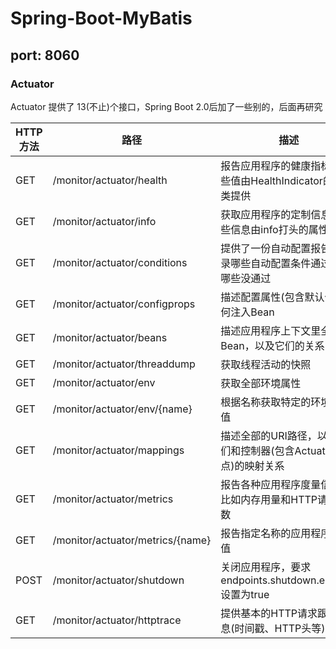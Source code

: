 # Spring-Boot-MyBatis
## port: 8060
### Actuator
Actuator 提供了 13(不止)个接口，Spring Boot 2.0后加了一些别的，后面再研究

| HTTP方法 | 路径 | 描述 |
| ------ | ------ | ------ |
| GET	| /monitor/actuator/health	| 报告应用程序的健康指标，这些值由HealthIndicator的实现类提供 |
| GET	| /monitor/actuator/info	| 获取应用程序的定制信息，这些信息由info打头的属性提供 |
| GET	| /monitor/actuator/conditions | 提供了一份自动配置报告，记录哪些自动配置条件通过了，哪些没通过 |
| GET	| /monitor/actuator/configprops | 描述配置属性(包含默认值)如何注入Bean |
| GET	| /monitor/actuator/beans | 描述应用程序上下文里全部的Bean，以及它们的关系 |
| GET	| /monitor/actuator/threaddump | 获取线程活动的快照 |
| GET	| /monitor/actuator/env | 获取全部环境属性 |
| GET	| /monitor/actuator/env/{name} | 根据名称获取特定的环境属性值 |
| GET	| /monitor/actuator/mappings	| 描述全部的URI路径，以及它们和控制器(包含Actuator端点)的映射关系 |
| GET	| /monitor/actuator/metrics	| 报告各种应用程序度量信息，比如内存用量和HTTP请求计数 |
| GET	| /monitor/actuator/metrics/{name}	| 报告指定名称的应用程序度量值 |
| POST | /monitor/actuator/shutdown	| 关闭应用程序，要求endpoints.shutdown.enabled设置为true |
| GET	| /monitor/actuator/httptrace	| 提供基本的HTTP请求跟踪信息(时间戳、HTTP头等) |


